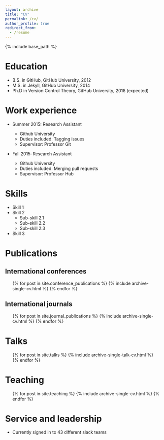 ```yaml
---
layout: archive
title: "CV"
permalink: /cv/
author_profile: true
redirect_from:
  - /resume
---
```


{% include base_path %}

# Education

* B.S. in GitHub, GitHub University, 2012
* M.S. in Jekyll, GitHub University, 2014
* Ph.D in Version Control Theory, GitHub University, 2018 (expected)

# Work experience

* Summer 2015: Research Assistant
  * Github University
  * Duties included: Tagging issues
  * Supervisor: Professor Git

* Fall 2015: Research Assistant
  * Github University
  * Duties included: Merging pull requests
  * Supervisor: Professor Hub
  
# Skills

* Skill 1
* Skill 2
  * Sub-skill 2.1
  * Sub-skill 2.2
  * Sub-skill 2.3
* Skill 3

# Publications
 
## International conferences

 <ul>{% for post in site.conference_publications %}
    {% include archive-single-cv.html %}
  {% endfor %}</ul>
  
## International journals

  <ul>{% for post in site.journal_publications %}
    {% include archive-single-cv.html %}
  {% endfor %}</ul>

# Talks
  
  <ul>{% for post in site.talks %}
    {% include archive-single-talk-cv.html %}
  {% endfor %}</ul>
  
# Teaching
  
  <ul>{% for post in site.teaching %}
    {% include archive-single-cv.html %}
  {% endfor %}</ul>
  
# Service and leadership

* Currently signed in to 43 different slack teams
